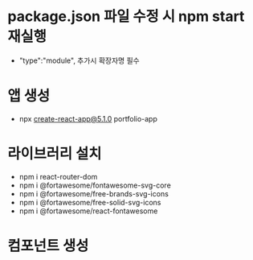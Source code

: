 # package.json 파일 수정 시 npm start 재실행
- "type":"module", 추가시 확장자명 필수

# 앱 생성
- npx create-react-app@5.1.0 portfolio-app

# 라이브러리 설치
- npm i react-router-dom
- npm i @fortawesome/fontawesome-svg-core
- npm i @fortawesome/free-brands-svg-icons
- npm i @fortawesome/free-solid-svg-icons
- npm i @fortawesome/react-fontawesome

# 컴포넌트 생성

